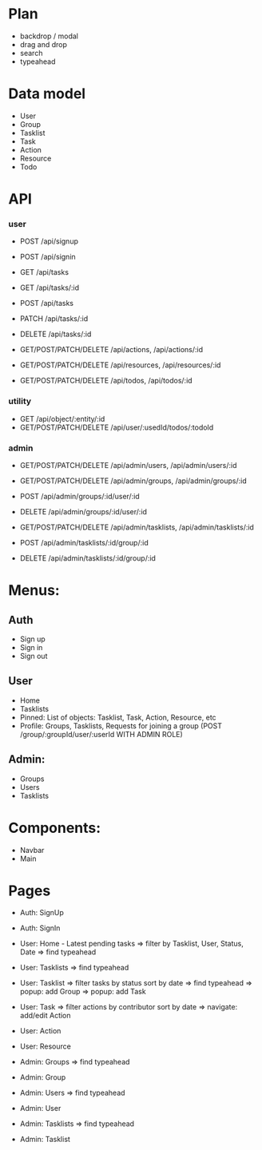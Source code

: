 # Plan

- backdrop / modal
- drag and drop
- search
- typeahead

# Data model

- User
- Group
- Tasklist
- Task
- Action
- Resource
- Todo

# API

### user

- POST /api/signup
- POST /api/signin

- GET /api/tasks
- GET /api/tasks/:id
- POST /api/tasks
- PATCH /api/tasks/:id
- DELETE /api/tasks/:id

- GET/POST/PATCH/DELETE /api/actions, /api/actions/:id
- GET/POST/PATCH/DELETE /api/resources, /api/resources/:id
- GET/POST/PATCH/DELETE /api/todos, /api/todos/:id

### utility

- GET /api/object/:entity/:id
- GET/POST/PATCH/DELETE /api/user/:usedId/todos/:todoId

### admin

- GET/POST/PATCH/DELETE /api/admin/users, /api/admin/users/:id

- GET/POST/PATCH/DELETE /api/admin/groups, /api/admin/groups/:id
- POST /api/admin/groups/:id/user/:id
- DELETE /api/admin/groups/:id/user/:id

- GET/POST/PATCH/DELETE /api/admin/tasklists, /api/admin/tasklists/:id
- POST /api/admin/tasklists/:id/group/:id
- DELETE /api/admin/tasklists/:id/group/:id

# Menus:

## Auth

- Sign up
- Sign in
- Sign out

## User

- Home
- Tasklists
- Pinned: List of objects: Tasklist, Task, Action, Resource, etc
- Profile: Groups, Tasklists, Requests for joining a group (POST /group/:groupId/user/:userId WITH ADMIN ROLE)

## Admin:

- Groups
- Users
- Tasklists

# Components:

- Navbar
- Main

# Pages

- Auth: SignUp
- Auth: SignIn

- User: Home - Latest pending tasks
  => filter by Tasklist, User, Status, Date
  => find typeahead
- User: Tasklists
  => find typeahead
- User: Tasklist
  => filter tasks by status sort by date
  => find typeahead
  => popup: add Group
  => popup: add Task
- User: Task
  => filter actions by contributor sort by date
  => navigate: add/edit Action
- User: Action
- User: Resource

- Admin: Groups => find typeahead
- Admin: Group
- Admin: Users => find typeahead
- Admin: User
- Admin: Tasklists => find typeahead
- Admin: Tasklist
